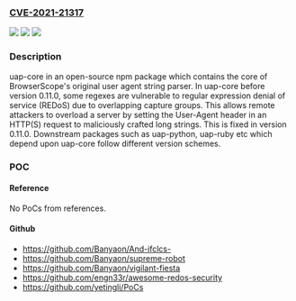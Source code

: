 ### [CVE-2021-21317](https://cve.mitre.org/cgi-bin/cvename.cgi?name=CVE-2021-21317)
![](https://img.shields.io/static/v1?label=Product&message=uap-core&color=blue)
![](https://img.shields.io/static/v1?label=Version&message=n%2Fa&color=blue)
![](https://img.shields.io/static/v1?label=Vulnerability&message=CWE-400%3A%20Uncontrolled%20Resource%20Consumption&color=brighgreen)

### Description

uap-core in an open-source npm package which contains the core of BrowserScope's original user agent string parser. In uap-core before version 0.11.0, some regexes are vulnerable to regular expression denial of service (REDoS) due to overlapping capture groups. This allows remote attackers to overload a server by setting the User-Agent header in an HTTP(S) request to maliciously crafted long strings. This is fixed in version 0.11.0. Downstream packages such as uap-python, uap-ruby etc which depend upon uap-core follow different version schemes.

### POC

#### Reference
No PoCs from references.

#### Github
- https://github.com/Banyaon/And-ifclcs-
- https://github.com/Banyaon/supreme-robot
- https://github.com/Banyaon/vigilant-fiesta
- https://github.com/engn33r/awesome-redos-security
- https://github.com/yetingli/PoCs

